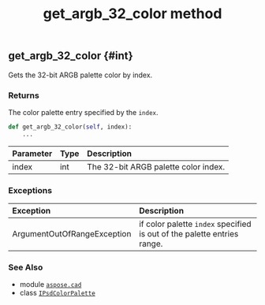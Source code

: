 ﻿---
title: get_argb_32_color method
second_title: Aspose.CAD for Python via .NET API References
description: 
type: docs
weight: 20
url: /python-net/aspose.cad/ipsdcolorpalette/get_argb_32_color/
is_root: false
---

## get_argb_32_color {#int}

Gets the 32-bit ARGB palette color by index.


### Returns 


The color palette entry specified by the `index`.


```python
def get_argb_32_color(self, index):
    ...
```


| Parameter | Type | Description |
| :- | :- | :- |
| index | int | The 32-bit ARGB palette color index. |
### Exceptions
| Exception | Description |
| :- | :- |
| ArgumentOutOfRangeException | if color palette `index` specified is out of the palette entries range. |





### See Also
* module [`aspose.cad`](../../)
* class [`IPsdColorPalette`](/cad/python-net/aspose.cad/ipsdcolorpalette)
